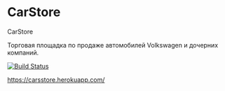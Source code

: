 # CarStore
CarStore

Торговая площадка по продаже автомобилей Volkswagen и дочерних компаний.

[![Build Status](https://travis-ci.org/Fokusnica/CarStore.svg?branch=development)](https://travis-ci.org/Fokusnica/CarStore)

https://carsstore.herokuapp.com/
